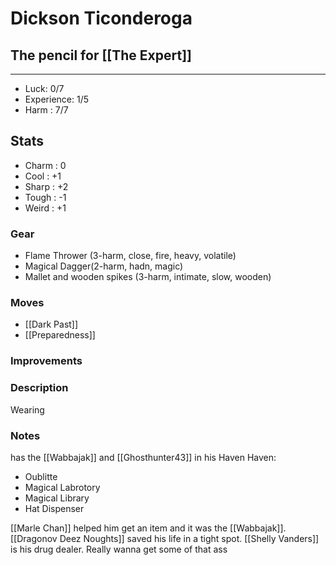 # Dickson Ticonderoga
## The pencil for [[The Expert]]
---
 - Luck: 0/7
 - Experience: 1/5
 - Harm : 7/7

## Stats
- Charm : 0
- Cool : +1
- Sharp : +2
- Tough : -1
- Weird : +1
 
### Gear
- Flame Thrower (3-harm, close, fire, heavy, volatile)
- Magical Dagger(2-harm, hadn, magic)
- Mallet and wooden spikes (3-harm, intimate, slow, wooden)
### Moves
- [[Dark Past]]
- [[Preparedness]]
### Improvements

### Description
Wearing 
### Notes
has the [[Wabbajak]] and [[Ghosthunter43]] in his Haven
Haven: 
- Oublitte
- Magical Labrotory
- Magical Library
- Hat Dispenser

[[Marle Chan]] helped him get an item and it was the [[Wabbajak]].
[[Dragonov Deez Noughts]] saved his life in a tight spot.
[[Shelly Vanders]] is his drug dealer. Really wanna get some of that ass
